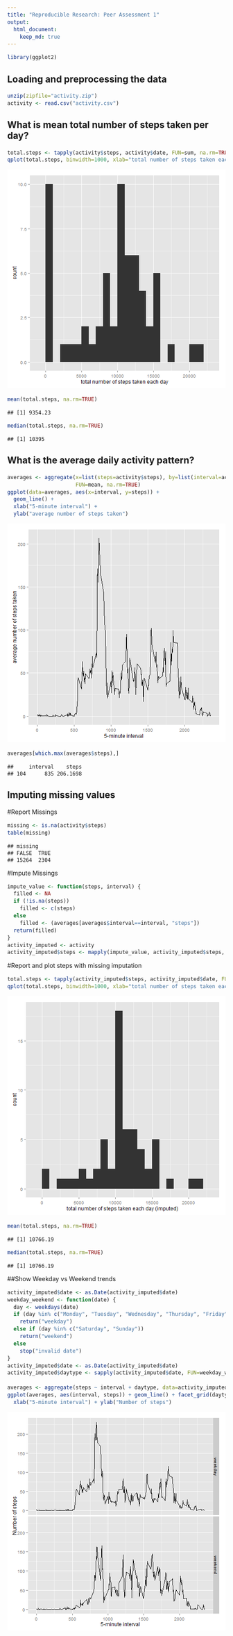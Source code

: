 ```yaml
---
title: "Reproducible Research: Peer Assessment 1"
output: 
  html_document:
    keep_md: true
---
```



```r
library(ggplot2)
```
## Loading and preprocessing the data

```r
unzip(zipfile="activity.zip")
activity <- read.csv("activity.csv")
```

## What is mean total number of steps taken per day?

```r
total.steps <- tapply(activity$steps, activity$date, FUN=sum, na.rm=TRUE)
qplot(total.steps, binwidth=1000, xlab="total number of steps taken each day")
```

![plot of chunk unnamed-chunk-3](figure/unnamed-chunk-3-1.png) 

```r
mean(total.steps, na.rm=TRUE)
```

```
## [1] 9354.23
```

```r
median(total.steps, na.rm=TRUE)
```

```
## [1] 10395
```

## What is the average daily activity pattern?

```r
averages <- aggregate(x=list(steps=activity$steps), by=list(interval=activity$interval),
                      FUN=mean, na.rm=TRUE)
ggplot(data=averages, aes(x=interval, y=steps)) +
  geom_line() +
  xlab("5-minute interval") +
  ylab("average number of steps taken")
```

![plot of chunk unnamed-chunk-4](figure/unnamed-chunk-4-1.png) 

```r
averages[which.max(averages$steps),]
```

```
##     interval    steps
## 104      835 206.1698
```
## Imputing missing values
#Report Missings

```r
missing <- is.na(activity$steps)
table(missing)
```

```
## missing
## FALSE  TRUE 
## 15264  2304
```
#Impute Missings

```r
impute_value <- function(steps, interval) {
  filled <- NA
  if (!is.na(steps))
    filled <- c(steps)
  else
    filled <- (averages[averages$interval==interval, "steps"])
  return(filled)
}
activity_imputed <- activity
activity_imputed$steps <- mapply(impute_value, activity_imputed$steps, activity_imputed$interval)
```

#Report and plot steps with missing imputation

```r
total.steps <- tapply(activity_imputed$steps, activity_imputed$date, FUN=sum, na.rm=TRUE)
qplot(total.steps, binwidth=1000, xlab="total number of steps taken each day (imputed)")
```

![plot of chunk unnamed-chunk-7](figure/unnamed-chunk-7-1.png) 

```r
mean(total.steps, na.rm=TRUE)
```

```
## [1] 10766.19
```

```r
median(total.steps, na.rm=TRUE)
```

```
## [1] 10766.19
```

##Show Weekday vs Weekend trends

```r
activity_imputed$date <- as.Date(activity_imputed$date)
weekday_weekend <- function(date) {
  day <- weekdays(date)
  if (day %in% c("Monday", "Tuesday", "Wednesday", "Thursday", "Friday"))
    return("weekday")
  else if (day %in% c("Saturday", "Sunday"))
    return("weekend")
  else
    stop("invalid date")
}
activity_imputed$date <- as.Date(activity_imputed$date)
activity_imputed$daytype <- sapply(activity_imputed$date, FUN=weekday_weekend)

averages <- aggregate(steps ~ interval + daytype, data=activity_imputed, mean)
ggplot(averages, aes(interval, steps)) + geom_line() + facet_grid(daytype ~ .) +
  xlab("5-minute interval") + ylab("Number of steps")
```

![plot of chunk unnamed-chunk-8](figure/unnamed-chunk-8-1.png) 
